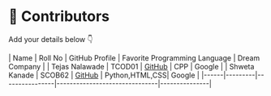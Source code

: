 # 👥 Contributors

Add your details below 👇

| Name | Roll No | GitHub Profile | Favorite Programming Language | Dream Company |
| Tejas Nalawade | TCOD01 | [GitHub](https://github.com/Tejas-Santosh-Nalawade) | CPP | Google |
| Shweta Kanade | SCOB62 | [GitHub](https://github.com/shwetakanade121) | Python,HTML,CSS| Google |
|------|---------|----------------|-------------------------------|---------------|
